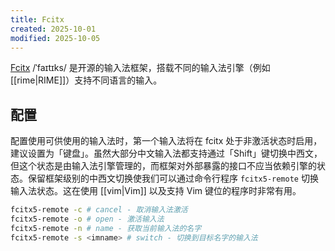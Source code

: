 ```yaml
---
title: Fcitx
created: 2025-10-01
modified: 2025-10-05
---
```


[Fcitx](https://fcitx-im.org/wiki/Fcitx_5/zh-cn) /ˈfaɪtɪks/ 是开源的输入法框架，搭载不同的输入法引擎（例如 [[rime|RIME]]）支持不同语言的输入。

## 配置

配置使用可供使用的输入法时，第一个输入法将在 fcitx 处于非激活状态时启用，建议设置为「键盘」。虽然大部分中文输入法都支持通过「Shift」键切换中西文，但这个状态是由输入法引擎管理的，而框架对外部暴露的接口不应当依赖引擎的状态。保留框架级别的中西文切换使我们可以通过命令行程序 `fcitx5-remote` 切换输入法状态。这在使用 [[vim|Vim]] 以及支持 Vim 键位的程序时非常有用。

```bash
fcitx5-remote -c # cancel - 取消输入法激活
fcitx5-remote -o # open - 激活输入法
fcitx5-remote -n # name - 获取当前输入法的名字
fcitx5-remote -s <imname> # switch - 切换到目标名字的输入法
```
